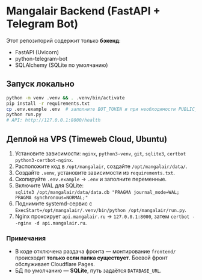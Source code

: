 # Mangalair Backend (FastAPI + Telegram Bot)

Этот репозиторий содержит только **бэкенд**:
- FastAPI (Uvicorn)
- python-telegram-bot
- SQLAlchemy (SQLite по умолчанию)

## Запуск локально
```bash
python -m venv .venv && . .venv/bin/activate
pip install -r requirements.txt
cp .env.example .env  # заполните BOT_TOKEN и при необходимости PUBLIC_BASE
python run.py
# API: http://127.0.0.1:8000/health
```

## Деплой на VPS (Timeweb Cloud, Ubuntu)
1. Установите зависимости: `nginx`, `python3-venv`, `git`, `sqlite3`, `certbot python3-certbot-nginx`.
2. Расположите код в `/opt/mangalair`, создайте `/opt/mangalair/data/`.
3. Создайте `.venv`, установите зависимости из `requirements.txt`.
4. Скопируйте `.env.example` → `.env` и заполните переменные.
5. Включите WAL для SQLite:  
   `sqlite3 /opt/mangalair/data/data.db "PRAGMA journal_mode=WAL; PRAGMA synchronous=NORMAL;"`
6. Поднимите systemd-сервис с `ExecStart=/opt/mangalair/.venv/bin/python /opt/mangalair/run.py`.
7. Nginx проксирует `api.mangalair.ru` → `127.0.0.1:8000`, затем `certbot --nginx -d api.mangalair.ru`.

### Примечания
- В коде отключена раздача фронта — монтирование `frontend/` происходит **только если папка существует**. Боевой фронт обслуживает Cloudflare Pages.
- БД по умолчанию — **SQLite**, путь задаётся `DATABASE_URL`.